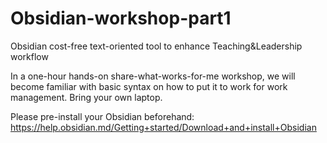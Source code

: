 # Obsidian-workshop-part1
Obsidian cost-free text-oriented tool to enhance Teaching&amp;Leadership workflow

In a one-hour hands-on share-what-works-for-me workshop, we will become familiar with basic syntax on how to put it to work for work management. Bring your own laptop.

Please pre-install your Obsidian beforehand: https://help.obsidian.md/Getting+started/Download+and+install+Obsidian
